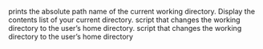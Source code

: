  prints the absolute path name of the current working directory.
Display the contents list of your current directory.
 script that changes the working directory to the user’s home directory.
script that changes the working directory to the user’s home directory

